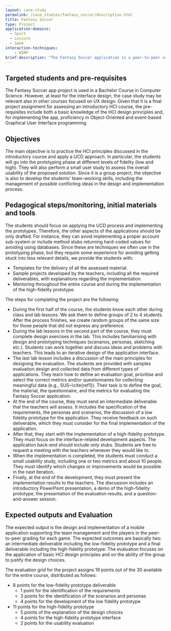 ```yaml
---
layout: case-study
permalink: /case_studies/fantasy_soccer/description.html
title: Fantasy Soccer
type: Project
application-domains: 
  - Sport
  - Leisure
  - Game
interaction-techniques:
    - WIMP
brief-description: "The Fantasy Soccer application is a peer-to-peer variant of the usual game with top-league soccer players. The idea is to replicate such a game for lower leagues: the players create their fantasy team, including players from real teams. For each league turn, they will get points according to the grade (0 to 10) obtained by each player they put in the field, with some modifiers for special events (scoring a goal, providing an assist and so on). Differently from the usual game, the grading is not taken from newspapers or dedicated websites, but the application users assign scores in a peer-to-peer manner, attending the league games. "  
---
```


## Targeted students and pre-requisites
The Fantasy Soccer app project is used in a Bachelor Course in Computer Science. However, at least for the interface design, the case study may be relevant also in other courses focused on UX design. Given that it is a final project assignment for assessing an introductory HCI course, the pre-requisites include both a basic knowledge of the HCI design principles and, for implementing the app, proficiency in Object-Oriented and event-based Graphical User Interface programming.

## Objectives
The main objective is to practice the HCI principles discussed in the introductory course and apply a UCD approach. In particular, the students will go into the prototyping phase at different levels of fidelity (low and high). They will also perform a small user study to assess the overall usability of the proposed solution. Since it is a group project, the objective is also to develop the students' team-working skills, including the management of possible conflicting ideas in the design and implementation process.

## Pedagogical steps/monitoring, initial materials and tools
The students should focus on applying the UCD process and implementing the prototypes. Therefore, the other aspects of the applications should be only drafted. For instance, they can avoid implementing a proper account sub-system or include method stubs returning hard-coded values for avoiding using databases. Since these are techniques we often use in the prototyping phase, but they require some experience for avoiding getting stuck into less relevant details, we provide the students with:
* Templates for the delivery of all the assessed material.
* Sample projects developed by the teachers, including all the required deliverables, with explanations regarding the implementation.
* Mentoring throughout the entire course and during the implementation of the high-fidelity prototype.


The steps for completing the project are the following:
* During the first half of the course, the students know each other during class and lab lessons. We ask them to define groups of 2 to 4 students. After the process finishes, we create random groups of the same size for those people that did not express any preference.
* During the lab lessons in the second part of the course, they must complete design exercises in the lab. This includes familiarising with design and prototyping techniques (scenarios, personas, sketching etc.). Students can work together and discuss ideas and problems with teachers. This leads to an iterative design of the application interface.
* The last lab lesson includes a discussion of the main principles for designing the evaluation. The students are provided with samples evaluation design and collected data from different types of applications. They learn how to define an evaluation goal, prioritise and select the correct metrics and/or questionnaires for collecting meaningful data (e.g., SUS~\cite{ref1}). Their task is to define the goal, the material, the questionnaire, and the metrics for evaluating the Fantasy Soccer application.
* At the end of the course, they must send an intermediate deliverable that the teachers will assess. It includes the specification of the requirements, the personas and scenarios, the discussion of a low fidelity prototype for the application. They receive feedback on such deliverable, which they must consider for the final implementation of the application.
* After that, they start with the implementation of a high-fidelity prototype. They must focus on the interface-related development aspects. The application back-end should include only stubs. Students are free to request a meeting with the teachers whenever they would like to.
* When the implementation is completed, the students must conduct a small usability study, including one or two metrics and about 10 people. They must identify which changes or improvements would be possible in the next iteration.
* Finally, at the end of the development, they must present the implementation results to the teachers. The discussion includes an introductory PowerPoint presentation, a demo of the high-fidelity prototype, the presentation of the evaluation results, and a question-and-answer session.

## Expected outputs and Evaluation
The expected output is the design and implementation of a mobile application supporting the team management and the players in the peer-to-peer grading for each game. The expected outcomes are basically two: an intermediate deliverable including the low-fidelity prototype and a final deliverable including the high-fidelity prototype. The evaluation focuses on the application of basic HCI design principles and on the ability of the group to justify the design choices.

The evaluation grid for the project assigns 19 points out of the 30 available for the entire course, distributed as follows:
* 8 points for the low-fidelity prototype deliverable
    * 1 point for the identification of the requirements 
    * 3 points for the identification of the scenarios and personas
    * 4 points for the development of the low fidelity prototype
* 11 points for the high-fidelity prototype
    * 5 points of the explanation of the design choices
    * 4 points for the high-fidelity prototype interface
    * 2 points for the usability evaluation
